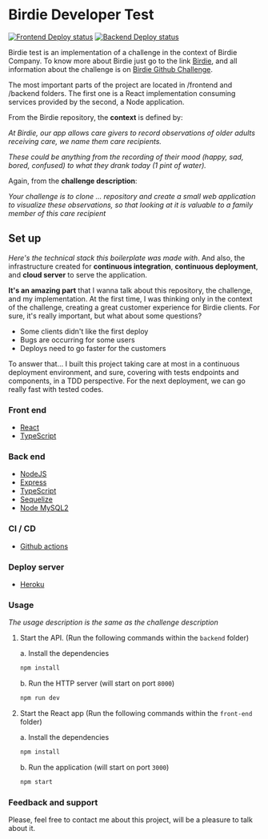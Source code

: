 # Birdie Developer Test

[![Frontend Deploy status](https://github.com/xanwerneck/birdie-test/actions/workflows/frontend-heroku-deploy.yml/badge.svg)](https://birdie-front-end.herokuapp.com/)
[![Backend Deploy status](https://github.com/xanwerneck/birdie-test/actions/workflows/backend-heroku-deploy.yml/badge.svg)](https://birdie-back-end.herokuapp.com/)

Birdie test is an implementation of a challenge in the context of Birdie Company. To know more about Birdie just go to the link [Birdie](https://www.birdie.care/), and all information about the challenge is on [Birdie Github Challenge](https://github.com/birdiecare/birdie-test/). 

The most important parts of the project are located in /frontend and /backend folders. The first one is a React implementation consuming services provided by the second, a Node application.

From the Birdie repository, the **context** is defined by: 

*At Birdie, our app allows care givers to record observations of older adults receiving care, we name them care recipients.*

*These could be anything from the recording of their mood (happy, sad, bored, confused) to what they drank today (1 pint of water).*

Again, from the **challenge description**:

*Your challenge is to clone ... repository and create a small web application to visualize these observations, so that looking at it is valuable to a family member of this care recipient*

## Set up

*Here's the technical stack this boilerplate was made with*. And also, the infrastructure created for **continuous integration**, **continuous deployment**, and **cloud server** to serve the application.

**It's an amazing part** that I wanna talk about this repository, the challenge, and my implementation. At the first time, I was thinking only in the context of the challenge, creating a great customer experience for Birdie clients. For sure, it's really important, but what about some questions?

- Some clients didn't like the first deploy
- Bugs are occurring for some users
- Deploys need to go faster for the customers

To answer that... I built this project taking care at most in a continuous deployment environment, and sure, covering with tests endpoints and components, in a TDD perspective. For the next deployment, we can go really fast with tested codes. 

### Front end

- [React](https://reactjs.org/)
- [TypeScript](https://www.typescriptlang.org/)

### Back end

- [NodeJS](https://nodejs.org)
- [Express](https://expressjs.com/)
- [TypeScript](https://www.typescriptlang.org/)
- [Sequelize](https://sequelize.org/)
- [Node MySQL2](https://www.npmjs.com/package/mysql2)

### CI / CD

- [Github actions](https://docs.github.com/pt/actions)

### Deploy server

- [Heroku](https://www.heroku.com/)

### Usage

*The usage description is the same as the challenge description*

1. Start the API. (Run the following commands within the `backend` folder)

   a. Install the dependencies

   ```bash
   npm install
   ```

   b. Run the HTTP server (will start on port `8000`)

   ```bash
   npm run dev
   ```

2. Start the React app  (Run the following commands within the `front-end` folder)

    a. Install the dependencies

   ```bash
   npm install
   ```

   b. Run the application (will start on port `3000`)

   ```bash
   npm start
   ```

### Feedback and support

Please, feel free to contact me about this project, will be a pleasure to talk about it.